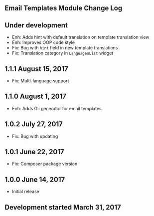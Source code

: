 Email Templates Module Change Log
---------------------------------

Under development
-----------------
* Enh: Adds hint with default translation on template translation view
* Enh: Improves OOP code style
* Fix: Bug with `hint` field in new template translations
* Fix: Translation category in `LanguagesList` widget

1.1.1 August 15, 2017
---------------------
* Fix: Multi-language support

1.1.0 August 1, 2017
--------------------
* Enh: Adds Gii generator for email templates

1.0.2 July 27, 2017
-------------------
* Fix: Bug with updating

1.0.1 June 22, 2017
-------------------
* Fix: Composer package version

1.0.0 June 14, 2017
-------------------
* Initial release

Development started March 31, 2017
---------------------------------

